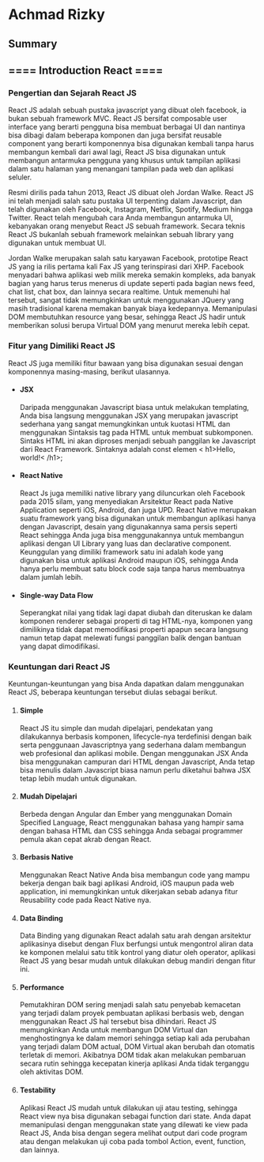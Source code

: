 # Achmad Rizky

## Summary

## ==== Introduction React ====

### **Pengertian dan Sejarah React JS**

React JS adalah sebuah pustaka javascript yang dibuat oleh facebook, ia bukan sebuah framework MVC. React JS bersifat composable user interface yang berarti pengguna bisa membuat berbagai UI dan nantinya bisa dibagi dalam beberapa komponen dan juga bersifat reusable component yang berarti komponennya bisa digunakan kembali tanpa harus membangun kembali dari awal lagi, React JS bisa digunakan untuk membangun antarmuka pengguna yang khusus untuk tampilan aplikasi dalam satu halaman yang menangani tampilan pada web dan aplikasi seluler.

Resmi dirilis pada tahun 2013, React JS dibuat oleh Jordan Walke. React JS ini telah menjadi salah satu pustaka UI terpenting dalam Javascript, dan telah digunakan oleh Facebook, Instagram, Netflix, Spotify, Medium hingga Twitter. React telah mengubah cara Anda membangun antarmuka UI, kebanyakan orang menyebut React JS sebuah framework. Secara teknis React JS bukanlah sebuah framework melainkan sebuah library yang digunakan untuk membuat UI.

Jordan Walke merupakan salah satu karyawan Facebook, prototipe React JS yang ia rilis pertama kali Fax JS yang terinspirasi dari XHP. Facebook menyadari bahwa aplikasi web milik mereka semakin kompleks, ada banyak bagian yang harus terus menerus di update seperti pada bagian news feed, chat list, chat box, dan lainnya secara realtime. Untuk memenuhi hal tersebut, sangat tidak memungkinkan untuk menggunakan JQuery yang masih tradisional karena memakan banyak biaya kedepannya. Memanipulasi DOM membutuhkan resource yang besar, sehingga React JS hadir untuk memberikan solusi berupa Virtual DOM yang menurut mereka lebih cepat.

### **Fitur yang Dimiliki React JS**

React JS juga memiliki fitur bawaan yang bisa digunakan sesuai dengan komponennya masing-masing, berikut ulasannya.

- #### **JSX**

  Daripada menggunakan Javascript biasa untuk melakukan templating, Anda bisa langsung menggunakan JSX yang merupakan javascript sederhana yang sangat memungkinkan untuk kuotasi HTML dan menggunakan Sintaksis tag pada HTML untuk membuat subkomponen. Sintaks HTML ini akan diproses menjadi sebuah panggilan ke Javascript dari React Framework. Sintaknya adalah const elemen < h1>Hello, world!< /h1>;

- #### **React Native**

  React Js juga memiliki native library yang diluncurkan oleh Facebook pada 2015 silam, yang menyediakan Arsitektur React pada Native Application seperti iOS, Android, dan juga UPD. React Native merupakan suatu framework yang bisa digunakan untuk membangun aplikasi hanya dengan Javascript, desain yang digunakannya sama persis seperti React sehingga Anda juga bisa menggunakannya untuk membangun aplikasi dengan UI Library yang luas dan declarative component. Keunggulan yang dimiliki framework satu ini adalah kode yang digunakan bisa untuk aplikasi Android maupun iOS, sehingga Anda hanya perlu membuat satu block code saja tanpa harus membuatnya dalam jumlah lebih.

- #### **Single-way Data Flow**

  Seperangkat nilai yang tidak lagi dapat diubah dan diteruskan ke dalam komponen renderer sebagai properti di tag HTML-nya, komponen yang dimilikinya tidak dapat memodifikasi properti apapun secara langsung namun tetap dapat melewati fungsi panggilan balik dengan bantuan yang dapat dimodifikasi.

### **Keuntungan dari React JS**

Keuntungan-keuntungan yang bisa Anda dapatkan dalam menggunakan React JS, beberapa keuntungan tersebut diulas sebagai berikut.

1.  #### **Simple**

    React JS itu simple dan mudah dipelajari, pendekatan yang dilakukannya berbasis komponen, lifecycle-nya terdefinisi dengan baik serta penggunaan Javascriptnya yang sederhana dalam membangun web profesional dan aplikasi mobile. Dengan menggunakan JSX Anda bisa menggunakan campuran dari HTML dengan Javascript, Anda tetap bisa menulis dalam Javascript biasa namun perlu diketahui bahwa JSX tetap lebih mudah untuk digunakan.

2.  #### **Mudah Dipelajari**

    Berbeda dengan Angular dan Ember yang menggunakan Domain Specified Language, React menggunakan bahasa yang hampir sama dengan bahasa HTML dan CSS sehingga Anda sebagai programmer pemula akan cepat akrab dengan React.

3.  #### **Berbasis Native**

    Menggunakan React Native Anda bisa membangun code yang mampu bekerja dengan baik bagi aplikasi Android, iOS maupun pada web application, ini memungkinkan untuk dikerjakan sebab adanya fitur Reusability code pada React Native nya.

4.  #### **Data Binding**

    Data Binding yang digunakan React adalah satu arah dengan arsitektur aplikasinya disebut dengan Flux berfungsi untuk mengontrol aliran data ke komponen melalui satu titik kontrol yang diatur oleh operator, aplikasi React JS yang besar mudah untuk dilakukan debug mandiri dengan fitur ini.

5.  #### **Performance**

    Pemutakhiran DOM sering menjadi salah satu penyebab kemacetan yang terjadi dalam proyek pembuatan aplikasi berbasis web, dengan menggunakan React JS hal tersebut bisa dihindari. React JS memungkinkan Anda untuk membangun DOM Virtual dan menghostingnya ke dalam memori sehingga setiap kali ada perubahan yang terjadi dalam DOM actual, DOM Virtual akan berubah dan otomatis terletak di memori. Akibatnya DOM tidak akan melakukan pembaruan secara rutin sehingga kecepatan kinerja aplikasi Anda tidak terganggu oleh aktivitas DOM.

6.  #### **Testability**

    Aplikasi React JS mudah untuk dilakukan uji atau testing, sehingga React view nya bisa digunakan sebagai function dari state. Anda dapat memanipulasi dengan menggunakan state yang dilewati ke view pada React JS, Anda bisa dengan segera melihat output dari code program atau dengan melakukan uji coba pada tombol Action, event, function, dan lainnya.
